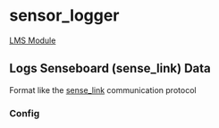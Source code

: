 ﻿# sensor_logger

[LMS Module](https://github.com/Phibedy/LMS)

## Logs Senseboard (sense_link) Data

Format like the [sense_link](https://github.com/Bitfroest/sense_link/) communication protocol

### Config
